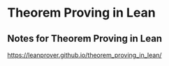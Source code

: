 # Theorem Proving in Lean
## Notes for Theorem Proving in Lean
https://leanprover.github.io/theorem_proving_in_lean/